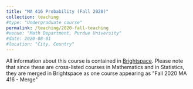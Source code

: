 ```yaml
---
title: "MA 416 Probability (Fall 2020)"
collection: teaching
#type: "Undergraduate course"
permalink: /teaching/2020-fall-teaching
#venue: "Math Department, Purdue University"
#date: 2020-08-01
#location: "City, Country"
---
```


All information about this course is contained in [Brightspace](https://purdue.brightspace.com/d2l/login). Please note that since these are cross-listed courses in Mathematics and in Statistics, they are merged in Brightspace as one course appearing as "Fall 2020 MA 416 - Merge"  
